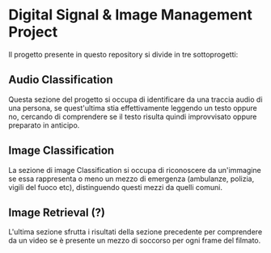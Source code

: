 # Digital Signal & Image Management Project

Il progetto presente in questo repository si divide in tre sottoprogetti:

## Audio Classification

Questa sezione del progetto si occupa di identificare da una traccia audio di una persona, se quest'ultima stia effettivamente leggendo un testo oppure no, cercando di comprendere se il testo risulta quindi improvvisato oppure preparato in anticipo.
## Image Classification
La sezione di image Classification si occupa di riconoscere da un'immagine se essa rappresenta o meno un mezzo di emergenza (ambulanze, polizia, vigili del fuoco etc), distinguendo questi mezzi da quelli comuni.
## Image Retrieval (?)
L'ultima sezione sfrutta i risultati della sezione precedente per comprendere da un video se è presente un mezzo di soccorso per ogni frame del filmato.
